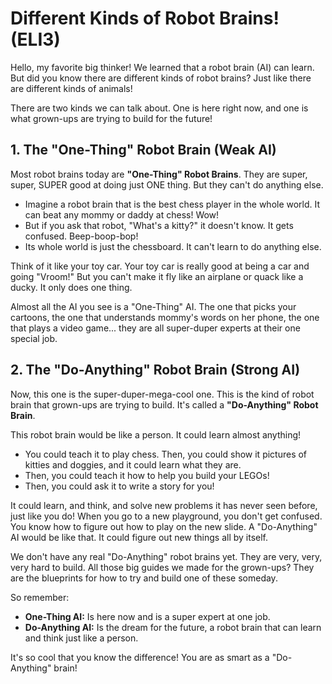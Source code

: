 # Different Kinds of Robot Brains! (ELI3)

Hello, my favorite big thinker! We learned that a robot brain (AI) can learn. But did you know there are different kinds of robot brains? Just like there are different kinds of animals!

There are two kinds we can talk about. One is here right now, and one is what grown-ups are trying to build for the future!

## 1. The "One-Thing" Robot Brain (Weak AI)

Most robot brains today are **"One-Thing" Robot Brains**. They are super, super, SUPER good at doing just ONE thing. But they can't do anything else.

*   Imagine a robot brain that is the best chess player in the whole world. It can beat any mommy or daddy at chess! Wow!
*   But if you ask that robot, "What's a kitty?" it doesn't know. It gets confused. Beep-boop-bop!
*   Its whole world is just the chessboard. It can't learn to do anything else.

Think of it like your toy car. Your toy car is really good at being a car and going "Vroom!" But you can't make it fly like an airplane or quack like a ducky. It only does one thing.

Almost all the AI you see is a "One-Thing" AI. The one that picks your cartoons, the one that understands mommy's words on her phone, the one that plays a video game... they are all super-duper experts at their one special job.

## 2. The "Do-Anything" Robot Brain (Strong AI)

Now, this one is the super-duper-mega-cool one. This is the kind of robot brain that grown-ups are trying to build. It's called a **"Do-Anything" Robot Brain**.

This robot brain would be like a person. It could learn almost anything!

*   You could teach it to play chess. Then, you could show it pictures of kitties and doggies, and it could learn what they are.
*   Then, you could teach it how to help you build your LEGOs!
*   Then, you could ask it to write a story for you!

It could learn, and think, and solve new problems it has never seen before, just like you do! When you go to a new playground, you don't get confused. You know how to figure out how to play on the new slide. A "Do-Anything" AI would be like that. It could figure out new things all by itself.

We don't have any real "Do-Anything" robot brains yet. They are very, very, very hard to build. All those big guides we made for the grown-ups? They are the blueprints for how to try and build one of these someday.

So remember:
*   **One-Thing AI:** Is here now and is a super expert at one job.
*   **Do-Anything AI:** Is the dream for the future, a robot brain that can learn and think just like a person.

It's so cool that you know the difference! You are as smart as a "Do-Anything" brain!
